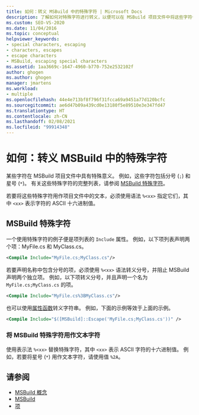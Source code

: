 ```yaml
---
title: 如何：转义 MSBuild 中的特殊字符 | Microsoft Docs
description: 了解如何对特殊字符进行转义，以便可以在 MSBuild 项目文件中将这些字符作为文本使用。
ms.custom: SEO-VS-2020
ms.date: 11/04/2016
ms.topic: conceptual
helpviewer_keywords:
- special characters, escaping
- characters, escapes
- escape characters
- MSBuild, escaping special characters
ms.assetid: 1aa3669c-1647-4960-b770-752e2532102f
author: ghogen
ms.author: ghogen
manager: jmartens
ms.workload:
- multiple
ms.openlocfilehash: 44e4e713bf8f796f31fcca69a9451a77d120bcfc
ms.sourcegitcommit: ae6d47b09a439cd0e13180f5e89510e3e347fd47
ms.translationtype: HT
ms.contentlocale: zh-CN
ms.lasthandoff: 02/08/2021
ms.locfileid: "99914348"
---
```

# <a name="how-to-escape-special-characters-in-msbuild"></a>如何：转义 MSBuild 中的特殊字符

某些字符在 MSBuild 项目文件中具有特殊意义。 例如，这些字符包括分号 (`;`) 和星号 (`*`)。 有关这些特殊字符的完整列表，请参阅 [MSBuild 特殊字符](../msbuild/msbuild-special-characters.md)。

若要将这些特殊字符用作项目文件中的文本，必须使用语法 `%<xx>` 指定它们，其中 `<xx>` 表示字符的 ASCII 十六进制值。

## <a name="msbuild-special-characters"></a>MSBuild 特殊字符

一个使用特殊字符的例子便是项列表的 `Include` 属性。 例如，以下项列表声明两个项：MyFile.cs 和 MyClass.cs。

```xml
<Compile Include="MyFile.cs;MyClass.cs"/>
```

若要声明名称中包含分号的项，必须使用 `%<xx>` 语法转义分号，并阻止 MSBuild 声明两个独立项。 例如，以下项转义分号，并且声明一个名为 `MyFile.cs;MyClass.cs` 的项。

```xml
<Compile Include="MyFile.cs%3BMyClass.cs"/>
```

也可以使用[属性函数](../msbuild/property-functions.md)转义字符串。 例如，下面的示例等效于上面的示例。

```xml
<Compile Include="$([MSBuild]::Escape('MyFile.cs;MyClass.cs'))" />
```

### <a name="to-use-an-msbuild-special-character-as-a-literal-character"></a>将 MSBuild 特殊字符用作文本字符

使用表示法 `%<xx>` 替换特殊字符，其中 `<xx>` 表示 ASCII 字符的十六进制值。 例如，若要将星号 (`*`) 用作文本字符，请使用值 `%2A`。

## <a name="see-also"></a>请参阅
- [MSBuild 概念](../msbuild/msbuild-concepts.md)
- [MSBuild](../msbuild/msbuild.md)
- [项](../msbuild/msbuild-items.md)
